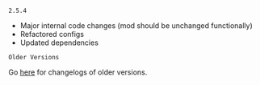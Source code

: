`2.5.4`

- Major internal code changes (mod should be unchanged functionally)
- Refactored configs
- Updated dependencies

`Older Versions`

Go [here](https://thunderstore.io/package/Goorakh/UmbralMithrixFork/changelog/) for changelogs of older versions.
